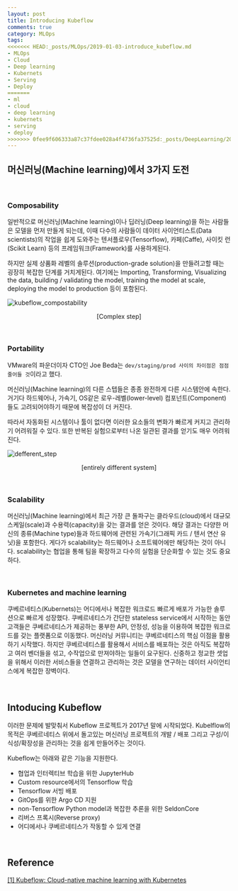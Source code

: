 ```yaml
---
layout: post
title: Introducing Kubeflow
comments: true
category: MLOps
tags:
<<<<<<< HEAD:_posts/MLOps/2019-01-03-introduce_kubeflow.md
- MLOps
- Cloud
- Deep learning
- Kubernets
- Serving
- Deploy
=======
- ml
- cloud
- deep learning
- kubernets
- serving
- deploy
>>>>>>> 0fee9f606333a87c37fdee028a4f4736fa37525d:_posts/DeepLearning/2019-01-03-introduce_kubeflow.md
---
```


## 머신러닝(Machine learning)에서 3가지 도전

​    

### Composability



일반적으로 머신러닝(Machine learning)이나 딥러닝(Deep learning)을 하는 사람들은 모델을 먼저 만들게 되는데, 이때 다수의 사람들이 데이터 사이언티스트(Data scientists)의 작업을 쉽게 도와주는 텐서플로우(Tensorflow), 카페(Caffe), 사이킷 런(Scikit Learn) 등의 프레임워크(Framework)를 사용하게된다. 

하지만 실제 상품화 레벨의 솔루션(production-grade solution)을 만들려고할 때는 굉장히 복잡한 단계를 거치게된다. 여기에는 Importing, Transforming, Visualizing the data, building / validating the model, training the model at scale, deploying the model to production 등이 포함된다.

![kubeflow_compostability](https://user-images.githubusercontent.com/13328380/50627718-2f907800-0f78-11e9-98c4-cd51bed9434c.png)

<center>
[Complex step] 
</center>

​    

### Portability

VMware의 파운더이자 CTO인 Joe Beda는 `dev/staging/prod 사이의 차이점은 점점 줄어들 것`이라고 했다. 

머신러닝(Machine learning)의 다른 스텝들은 종종 완전하게 다른 시스템안에 속한다. 거기다 하드웨어나, 가속기, OS같은 로우-레벨(lower-level) 컴포넌트(Component)들도 고려되어야하기 때문에 복잡성이 더 커진다. 

따라서 자동화된 시스템이나 툴이 없다면 이러한 요소들의 변화가 빠르게 커지고 관리하기 어려워질 수 있다. 또한 반복된 실험으로부터 나온 일관된 결과를 얻기도 매우 어려워진다.



![defferent_step](https://user-images.githubusercontent.com/13328380/50628452-83e92700-0f7b-11e9-929c-d5feef3be0b2.png)

<center>
[entirely different system] 
</center>

​    

### Scalability

머신러닝(Machine learning)에서 최근 가장 큰 돌파구는 클라우드(cloud)에서 대규모 스케일(scale)과 수용력(capacity)을 갖는 결과를 얻은 것이다. 해당 결과는 다양한 머신의 종류(Machine type)들과 하드웨어에 관련된 가속기(그래픽 카드 / 텐서 연산 유닛)을 포함한다. 게다가 scalability는 하드웨어나 소프트웨어에만 해당하는 것이 아니다. scalability는 협업을 통해 팀을 확장하고 다수의 실험을 단순화할 수 있는 것도 중요하다.

​    

### Kubernetes and machine learning

쿠베르네티스(Kubernets)는 어디에서나 복잡한 워크로드 빠르게 배포가 가능한 솔루션으로 빠르게 성장했다.  쿠베르네티스가 간단한 stateless service에서 시작하는 동안 고객들은 쿠베르네티스가 제공하는 풍부한 API, 안정성, 성능을 이용하여 복잡한 워크로드를 갖는 플랫폼으로 이동했다. 머신러닝 커뮤니티는 쿠베르네티스의 핵심 이점을 활용하기 시작했다. 하지만 쿠베르네티스를 활용해서 서비스를 배포하는 것은 아직도 복잡하고 여러 벤더들을 섞고, 수작업으로 만져야하는 일들이 요구된다. 신중하고 정교한 셋업을 위해서 이러한 서비스들을 연결하고 관리하는 것은 모델을 연구하는 데이터 사이언티스에게 복잡한 장벽이다.

​    

## Intoducing Kubeflow

이러한 문제에 발맞춰서 Kubeflow 프로젝트가 2017년 말에 시작되었다. Kubelflow의 목적은 쿠베르네티스 위에서 돌고있는 머신러닝 프로젝트의 개발 / 배포 그리고  구성/이식성/확장성을 관리하는 것을 쉽게 만들어주는 것이다.



Kubeflow는 아래와 같은 기능을 지원한다.

- 협업과 인터렉티브 학습을 위한 JupyterHub
- Custom resource에서의 Tensorflow 학습
- Tensorflow 서빙 배포
- GitOps를 위한 Argo CD 지원
- non-Tensorflow Python model과 복잡한 추론을 위한 SeldonCore
- 리버스 프록시(Reverse proxy)
- 어디에서나 쿠베르네티스가 작동할 수 있게 연결

​    

## Reference

[[1] Kubeflow: Cloud-native machine learning with Kubernetes](https://opensource.com/article/18/6/kubeflow)
